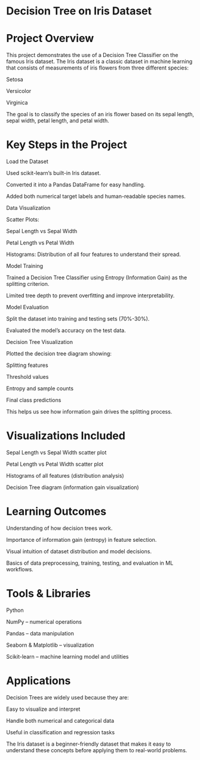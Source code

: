 # Decision Tree on Iris Dataset 
# Project Overview

This project demonstrates the use of a Decision Tree Classifier on the famous Iris dataset. The Iris dataset is a classic dataset in machine learning that consists of measurements of iris flowers from three different species:

Setosa

Versicolor

Virginica

The goal is to classify the species of an iris flower based on its sepal length, sepal width, petal length, and petal width.

# Key Steps in the Project

Load the Dataset

Used scikit-learn’s built-in Iris dataset.

Converted it into a Pandas DataFrame for easy handling.

Added both numerical target labels and human-readable species names.

Data Visualization

Scatter Plots:

Sepal Length vs Sepal Width

Petal Length vs Petal Width

Histograms: Distribution of all four features to understand their spread.

Model Training

Trained a Decision Tree Classifier using Entropy (Information Gain) as the splitting criterion.

Limited tree depth to prevent overfitting and improve interpretability.

Model Evaluation

Split the dataset into training and testing sets (70%-30%).

Evaluated the model’s accuracy on the test data.

Decision Tree Visualization

Plotted the decision tree diagram showing:

Splitting features

Threshold values

Entropy and sample counts

Final class predictions

This helps us see how information gain drives the splitting process.

# Visualizations Included

Sepal Length vs Sepal Width scatter plot

Petal Length vs Petal Width scatter plot

Histograms of all features (distribution analysis)

Decision Tree diagram (information gain visualization)

# Learning Outcomes

Understanding of how decision trees work.

Importance of information gain (entropy) in feature selection.

Visual intuition of dataset distribution and model decisions.

Basics of data preprocessing, training, testing, and evaluation in ML workflows.

# Tools & Libraries

Python

NumPy – numerical operations

Pandas – data manipulation

Seaborn & Matplotlib – visualization

Scikit-learn – machine learning model and utilities

# Applications

Decision Trees are widely used because they are:

Easy to visualize and interpret

Handle both numerical and categorical data

Useful in classification and regression tasks

The Iris dataset is a beginner-friendly dataset that makes it easy to understand these concepts before applying them to real-world problems.
